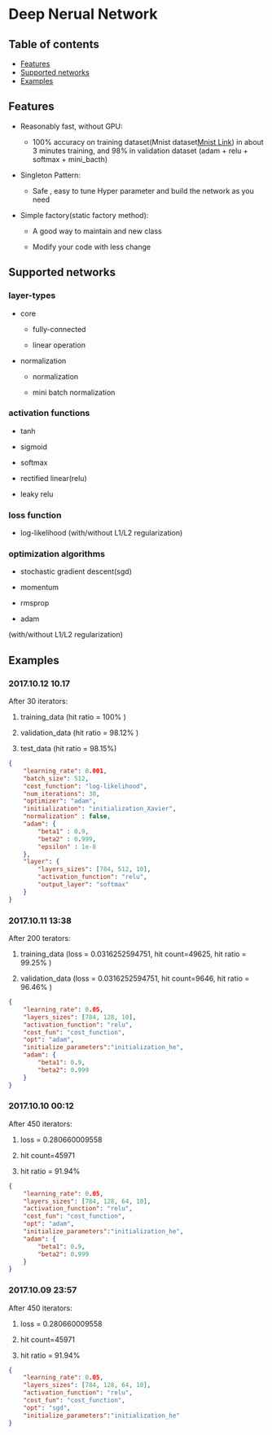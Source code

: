 # Deep Nerual Network #

## Table of contents ##

* [Features](#features)
* [Supported networks](#supported-networks)
* [Examples](#examples)


## Features ##

- Reasonably fast, without GPU:

    - 100% accuracy on training dataset(Mnist dataset[Mnist Link](https://github.com/mnielsen/neural-networks-and-deep-learning/blob/master/data/mnist.pkl.gz)) in about 3 minutes training, and 98% in validation dataset (adam + relu + softmax + mini_bacth)

- Singleton Pattern:

    - Safe , easy to tune Hyper parameter and build the network as you need

- Simple factory(static factory method):

    - A good way to maintain and new class

    - Modify your code with less change

## Supported networks ##

### layer-types ###

- core

    - fully-connected

    - linear operation

- normalization

    - normalization 

    - mini batch normalization 

### activation functions ###

* tanh

* sigmoid

* softmax

* rectified linear(relu)

* leaky relu

### loss function ###

* log-likelihood (with/without L1/L2 regularization)


### optimization algorithms ###

* stochastic gradient descent(sgd) 

* momentum

* rmsprop

* adam

(with/without L1/L2 regularization)


## Examples ##

### 2017.10.12 10.17 ###

After 30 iterators:

1. training_data (hit ratio = 100% )

2. validation_data (hit ratio = 98.12% )

3. test_data (hit ratio = 98.15%)

~~~ json
{   
    "learning_rate": 0.001,
    "batch_size": 512,
    "cost_function": "log-likelihood",
    "num_iterations": 30,
    "optimizer": "adam",
    "initialization": "initialization_Xavier",
    "normalization" : false, 
    "adam": {
        "beta1" : 0.9,
        "beta2" : 0.999,
        "epsilon" : 1e-8
    },
    "layer": {
        "layers_sizes": [784, 512, 10],
        "activation_function": "relu",
        "output_layer": "softmax"
    }
}
~~~


### 2017.10.11 13:38 ###
After 200 terators:

1. training_data (loss = 0.0316252594751, hit count=49625, hit ratio = 99.25% )

2. validation_data  (loss = 0.0316252594751, hit count=9646, hit ratio = 96.46% )

~~~ json
{
    "learning_rate": 0.05,
    "layers_sizes": [784, 128, 10],
    "activation_function": "relu",
    "cost_fun": "cost_function",
    "opt": "adam",
    "initialize_parameters":"initialization_he",
    "adam": {
        "beta1": 0.9,
        "beta2": 0.999
    }
}
~~~


### 2017.10.10 00:12 ###

After 450 iterators:

1. loss = 0.280660009558

2. hit count=45971

3. hit ratio = 91.94%

~~~ json
{
    "learning_rate": 0.05,
    "layers_sizes": [784, 128, 64, 10],
    "activation_function": "relu",
    "cost_fun": "cost_function",
    "opt": "adam",
    "initialize_parameters":"initialization_he",
    "adam": {
        "beta1": 0.9,
        "beta2": 0.999
    }
}
~~~

### 2017.10.09 23:57 ###

After 450 iterators:

1. loss = 0.280660009558

2. hit count=45971

3. hit ratio = 91.94%

~~~ json
{
    "learning_rate": 0.05,
    "layers_sizes": [784, 128, 64, 10],
    "activation_function": "relu",
    "cost_fun": "cost_function",
    "opt": "sgd",
    "initialize_parameters":"initialization_he"
}
~~~

